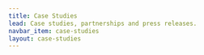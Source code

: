 ```yaml
---
title: Case Studies
lead: Case studies, partnerships and press releases.
navbar_item: case-studies
layout: case-studies
---
```


